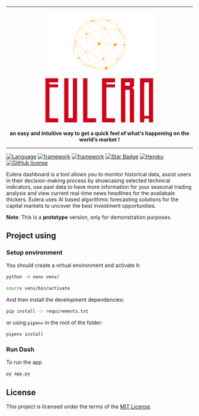 <div align="center">
  <hr />
  <p>
      <img width="300" src="assets\logo.png" alt="EULERA" />
      

  </p>
  <b>an easy and intuitive way to get a quick feel of what’s happening on the world’s market !</b>
  
  <br />
</div>

---

[![Language](https://img.shields.io/badge/Language-Python-green?style)](https://github.com/s0v1x)
[![framework](https://img.shields.io/badge/Framework-FastAPI-blue?style)](https://fastapi.tiangolo.com/)
[![framework](https://img.shields.io/badge/Framework-Dash-blue?style)](https://fastapi.tiangolo.com/)
[![Star Badge](https://img.shields.io/static/v1?label=%F0%9F%8C%9F&message=If%20Useful&style=style=flatcolor=BC4E99)](https://github.com/s0v1x/EULERA)
[![Heroku](https://pyheroku-badge.herokuapp.com/?app=eulera&style=flat)](https://eulera.herokuapp.com)
[![GitHub license](https://img.shields.io/github/license/s0v1x/EULERA)](https://github.com/s0v1x/EULERA/blob/master/LICENSE)


Eulera dashboard is a tool allows you to monitor historical data, assist users in their decision-making process by showcasing selected technical indicators, use past data to have more information for your seasonal trading analysis and view current real-time news headlines for the availabale thickers. Eulera uses AI based algorithmic forecasting solutions for the capital markets to uncover the best investment opportunities.

__Note__: This is a **prototype** version, only for demonstration purposes.



## Project using 

### Setup environment

You should create a virtual environment and activate it:

```bash
python -m venv venv/
```

```bash
source venv/bin/activate
```

And then install the development dependencies:

```bash
pip install -r requirements.txt
```
or using ```pipenv``` in the root of the folder:


```bash
pipenv install
```
### Run Dash

To run the app 

```bash
py app.py
```

## License 

This project is licensed under the terms of the [MIT License](https://github.com/s0v1x/EULERA/blob/master/LICENSE).
